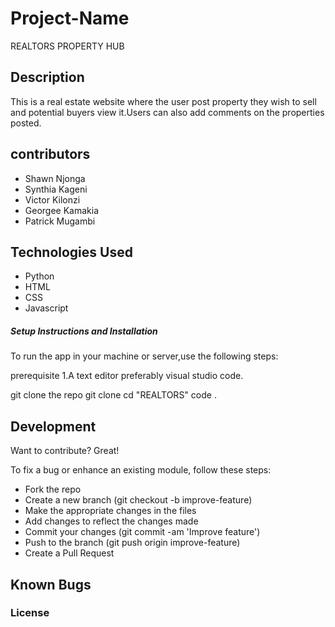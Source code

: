 # Project-Name

REALTORS PROPERTY HUB 
## Description
This is a real estate website where the user post property they wish to sell and potential buyers view it.Users can also add comments on the properties posted.


## contributors
* Shawn Njonga 
* Synthia Kageni
* Victor Kilonzi
* Georgee Kamakia
* Patrick Mugambi

## Technologies Used

* Python
* HTML
* CSS
* Javascript


##### Setup Instructions and Installation
To run the app in your machine or server,use the following steps:

prerequisite 1.A text editor preferably visual studio code.

git clone the repo git clone 
cd "REALTORS"
code .


## Development

Want to contribute? Great!

To fix a bug or enhance an existing module, follow these steps:
- Fork the repo
- Create a new branch (git checkout -b improve-feature)
- Make the appropriate changes in the files
- Add changes to reflect the changes made
- Commit your changes (git commit -am 'Improve feature')
- Push to the branch (git push origin improve-feature)
- Create a Pull Request


## Known Bugs



### License

